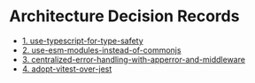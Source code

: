 # Architecture Decision Records

- [1. use-typescript-for-type-safety](0001-use-typescript-for-type-safety.md)
- [2. use-esm-modules-instead-of-commonjs](0002-use-esm-modules-instead-of-commonjs.md)
- [3. centralized-error-handling-with-apperror-and-middleware](0003-centralized-error-handling-with-apperror-and-middleware.md)
- [4. adopt-vitest-over-jest](0004-adopt-vitest-over-jest.md)
